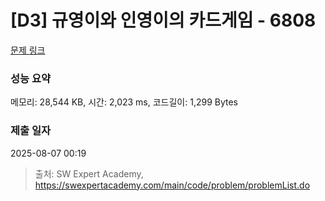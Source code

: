 # [D3] 규영이와 인영이의 카드게임 - 6808 

[문제 링크](https://swexpertacademy.com/main/code/problem/problemDetail.do?contestProbId=AWgv9va6HnkDFAW0) 

### 성능 요약

메모리: 28,544 KB, 시간: 2,023 ms, 코드길이: 1,299 Bytes

### 제출 일자

2025-08-07 00:19



> 출처: SW Expert Academy, https://swexpertacademy.com/main/code/problem/problemList.do
